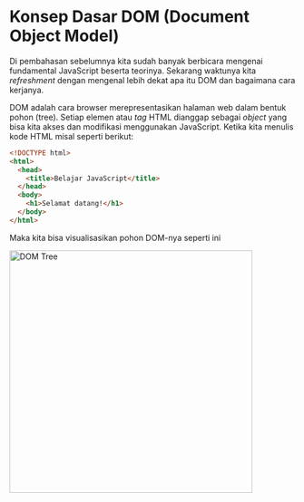# Konsep Dasar DOM (Document Object Model)
Di pembahasan sebelumnya kita sudah banyak berbicara mengenai fundamental JavaScript beserta teorinya. Sekarang waktunya kita _refreshment_ dengan mengenal lebih dekat apa itu DOM dan bagaimana cara kerjanya.

DOM adalah cara browser merepresentasikan halaman web dalam bentuk pohon (tree). Setiap elemen atau _tag_ HTML dianggap sebagai _object_ yang bisa kita akses dan modifikasi menggunakan JavaScript. Ketika kita menulis kode HTML misal seperti berikut:

```html
<!DOCTYPE html>
<html>
  <head>
    <title>Belajar JavaScript</title>
  </head>
  <body>
    <h1>Selamat datang!</h1>
  </body>
</html>
```
Maka kita bisa visualisasikan pohon DOM-nya seperti ini

<img width="428" alt="DOM Tree" src="https://github.com/user-attachments/assets/847deb5c-207d-481b-9330-aa15c0646137" />

